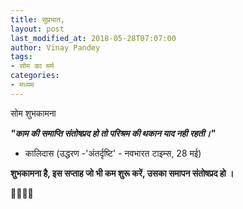 ```yaml
---
title: सुप्रभात,
layout: post
last_modified_at: 2018-05-28T07:07:00
author: Vinay Pandey
tags:
- सोम का मर्म
categories:
- मध्यम
---
```

सोम शुभकामना


***"काम की समाप्ति संतोषप्रद हो तो परिश्रम की थकान याद नही रहती।"***
- कालिदास (उद्धरण -'अंतर्दृष्टि' - नवभारत टाइम्स, 28 मई)

**शुभकामना है, इस सप्ताह जो भी कम शुरू करें, उसका समापन संतोषप्रद हो ।**

🙏🌷🌷🙏


